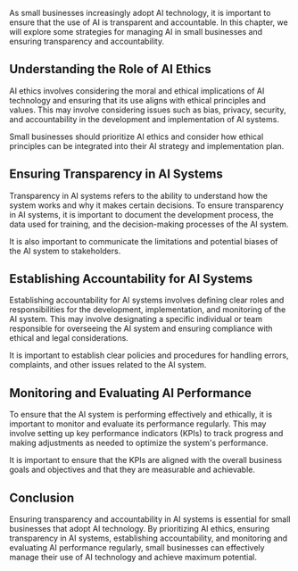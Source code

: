 
As small businesses increasingly adopt AI technology, it is important to ensure that the use of AI is transparent and accountable. In this chapter, we will explore some strategies for managing AI in small businesses and ensuring transparency and accountability.

Understanding the Role of AI Ethics
-----------------------------------

AI ethics involves considering the moral and ethical implications of AI technology and ensuring that its use aligns with ethical principles and values. This may involve considering issues such as bias, privacy, security, and accountability in the development and implementation of AI systems.

Small businesses should prioritize AI ethics and consider how ethical principles can be integrated into their AI strategy and implementation plan.

Ensuring Transparency in AI Systems
-----------------------------------

Transparency in AI systems refers to the ability to understand how the system works and why it makes certain decisions. To ensure transparency in AI systems, it is important to document the development process, the data used for training, and the decision-making processes of the AI system.

It is also important to communicate the limitations and potential biases of the AI system to stakeholders.

Establishing Accountability for AI Systems
------------------------------------------

Establishing accountability for AI systems involves defining clear roles and responsibilities for the development, implementation, and monitoring of the AI system. This may involve designating a specific individual or team responsible for overseeing the AI system and ensuring compliance with ethical and legal considerations.

It is important to establish clear policies and procedures for handling errors, complaints, and other issues related to the AI system.

Monitoring and Evaluating AI Performance
----------------------------------------

To ensure that the AI system is performing effectively and ethically, it is important to monitor and evaluate its performance regularly. This may involve setting up key performance indicators (KPIs) to track progress and making adjustments as needed to optimize the system's performance.

It is important to ensure that the KPIs are aligned with the overall business goals and objectives and that they are measurable and achievable.

Conclusion
----------

Ensuring transparency and accountability in AI systems is essential for small businesses that adopt AI technology. By prioritizing AI ethics, ensuring transparency in AI systems, establishing accountability, and monitoring and evaluating AI performance regularly, small businesses can effectively manage their use of AI technology and achieve maximum potential.
